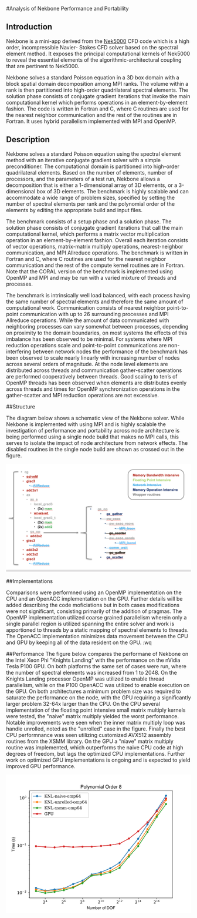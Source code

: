 #Analysis of Nekbone Performance and Portability

## Introduction
Nekbone is a mini-app derived from the [Nek5000](https://nek5000.mcs.anl.gov/) CFD code which is a high order, incompressible Navier- Stokes CFD solver based on the spectral element method. It exposes the principal computational kernels of Nek5000 to reveal the essential elements of the algorithmic-architectural coupling that are pertinent to Nek5000.

Nekbone solves a standard Poisson equation in a 3D box domain with a block spatial domain decomposition among MPI ranks. The volume within a rank is then partitioned into high-order quadrilateral spectral elements. The solution phase consists of conjugate gradient iterations that invoke the main computational kernel which performs operations in an element-by-element fashion. The code is written in Fortran and C, where C routines are used for the nearest neighbor communication and the rest of the routines are in Fortran. It uses hybrid parallelism implemented with MPI and OpenMP.

## Description

Nekbone solves a standard Poisson equation using the spectral element method with an iterative conjugate gradient solver with a simple preconditioner. The computational domain is partitioned into high-order quadrilateral elements. Based on the number of elements, number of processors, and the parameters of a test run, Nekbone allows a decomposition that is either a 1-dimensional array of 3D elements, or a 3-dimensional box of 3D elements. The benchmark is highly scalable and can accommodate a wide range of problem sizes, specified by setting the number of spectral elements per rank and the polynomial order of the elements by editing the appropriate build and input files.

The benchmark consists of a setup phase and a solution phase. The solution phase consists of conjugate gradient iterations that call the main computational kernel, which performs a matrix vector multiplication operation in an element-by-element fashion.  Overall each iteration consists of vector operations, matrix-matrix multiply operations, nearest-neighbor communication, and MPI Allreduce operations. The benchmark is written in Fortran and C, where C routines are used for the nearest neighbor communication and the rest of the compute kernel routines are in Fortran. Note that the CORAL version of the benchmark is implemented using OpenMP and MPI and may be run with a varied mixture of threads and processes.

The benchmark is intrinsically well load balanced, with each process having the same number of spectral elements and therefore the same amount of computational work.  Communication consists of nearest neighbor point-to-point communication with up to 26 surrounding processes and MPI Allreduce operations. While the amount of data communicated with neighboring processes can vary somewhat between processes, depending on proximity to the domain boundaries, on most systems the effects of this imbalance has been observed to be minimal. For systems where MPI reduction operations scale and point-to-point communications are non-interfering between network nodes the performance of the benchmark has been observed to scale nearly linearly with increasing number of nodes across several orders of magnitude. At the node level elements are distributed across threads and communication gather-scatter operations are performed cooperatively between threads. Good scaling to ten’s of OpenMP threads has been observed when elements are distributes evenly across threads and times for OpenMP synchronization operations in the gather-scatter and MPI reduction operations are not excessive.

##Structure

The diagram below shows a schematic view of the Nekbone solver. While Nekbone is implemented with using MPI and is highly scalable the investigation of performance and portability across node architecture is being performed using a single node build that makes no MPI calls, this serves to isolate the impact of node architecture from network effects. The disabled routines in the single node build are shown as crossed out in the figure.

![Nekbone Solver Schematic](nekbone-structure.png)


##Implementations

Comparisons were performned using an OpenMP implementation on the CPU and an OpenACC implementation on the GPU. Further details will be added describing the code moficiations but in both cases modifications were not significant, consisting primarily of the addition of pragmas. The OpenMP implementation utilized coarse grained parallelism wherein only a single parallel region is utilized spanning the entire solver and work is apportioned to threads by a static mapping of spectral elements to threads. The OpenACC implementation minimizes data movement between the CPU and GPU by keeping all of the data resident on the GPU. :wq

##Performance
The figure below compares the performane of Nekbone on the Intel Xeon Phi "Knights Landing" with the performance on the nVidia Tesla P100 GPU. On both platforms the same set of cases were run, where the number of spectral elements was increased from 1 to 2048. On the Knights Landing processor OpenMP was utilized to enable thread parallelism, while on the P100 OpenACC was utilized to enable execution on the GPU. On both architectures a minimum problem size was required to saturate the performance on the node, with the GPU requiring a significantly larger problem 32-64x larger than the CPU. On the CPU several implementation of the floating point intensive small matrix multiply kernels were tested, the "naive" matrix multiply yielded the worst performance. Notable improvements were seen when the inner matrix multiply loop was handle unrolled, noted as the "unrolled" case in the figure. Finally the best CPU performnance was seen utilizing customized AVX512 assembly routines from the XSMM library. On the GPU a "niave" matrix multiply routine was implemented, which outperforms the naive CPU code at high degrees of freedom, but lags the optimized CPU implementations. Further work on optimized GPU implementations is ongoing and is expected to yield improved GPU performance.

![Nekbone Performance](nekbone-knl-p100.png)
